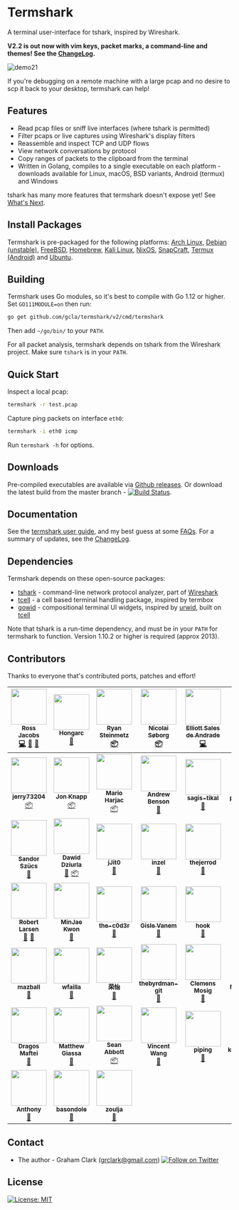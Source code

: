 [twitter-follow-url]: https://twitter.com/intent/follow?screen_name=termshark
[twitter-follow-img]: https://img.shields.io/twitter/follow/termshark.svg?style=social&label=Follow

# Termshark
A terminal user-interface for tshark, inspired by Wireshark.

**V2.2 is out now with vim keys, packet marks, a command-line and themes! See the [ChangeLog](CHANGELOG.md#changelog).**

![demo21](/../gh-pages/images/demo21.png?raw=true)

If you're debugging on a remote machine with a large pcap and no desire to scp it back to your desktop, termshark can help!

## Features

- Read pcap files or sniff live interfaces (where tshark is permitted)
- Filter pcaps or live captures using Wireshark's display filters
- Reassemble and inspect TCP and UDP flows
- View network conversations by protocol
- Copy ranges of packets to the clipboard from the terminal
- Written in Golang, compiles to a single executable on each platform - downloads available for Linux, macOS, BSD variants, Android (termux) and Windows

tshark has many more features that termshark doesn't expose yet! See [What's Next](docs/FAQ.md#whats-next).

## Install Packages

Termshark is pre-packaged for the following platforms: [Arch Linux](docs/Packages.md#arch-linux), [Debian (unstable)](docs/Packages.md#debian), [FreeBSD](docs/Packages.md#freebsd), [Homebrew](docs/Packages.md#homebrew), [Kali Linux](docs/Packages.md#kali-linux), [NixOS](docs/Packages.md#nixos), [SnapCraft](docs/Packages.md#snapcraft), [Termux (Android)](docs/Packages.md#termux-android) and [Ubuntu](docs/Packages.md#ubuntu).

## Building

Termshark uses Go modules, so it's best to compile with Go 1.12 or higher. Set `GO111MODULE=on` then run:

```bash
go get github.com/gcla/termshark/v2/cmd/termshark
```
Then add ```~/go/bin/``` to your ```PATH```.

For all packet analysis, termshark depends on tshark from the Wireshark project. Make sure ```tshark``` is in your ```PATH```.

## Quick Start

Inspect a local pcap:

```bash
termshark -r test.pcap
```

Capture ping packets on interface ```eth0```:

```bash
termshark -i eth0 icmp
```

Run ```termshark -h``` for options.

## Downloads

Pre-compiled executables are available via [Github releases](https://github.com/gcla/termshark/releases). Or download the latest build from the master branch - [![Build Status](https://travis-ci.org/gcla/termshark.svg?branch=master)](https://travis-ci.org/gcla/termshark).

## Documentation

See the [termshark user guide](docs/UserGuide.md), and my best guess at some [FAQs](docs/FAQ.md). For a summary of updates, see the [ChangeLog](CHANGELOG.md#changelog).

## Dependencies

Termshark depends on these open-source packages:

- [tshark](https://www.wireshark.org/docs/man-pages/tshark.html) - command-line network protocol analyzer, part of [Wireshark](https://wireshark.org)
- [tcell](https://github.com/gdamore/tcell) - a cell based terminal handling package, inspired by termbox
- [gowid](https://github.com/gcla/gowid) - compositional terminal UI widgets, inspired by [urwid](http://urwid.org), built on [tcell](https://github.com/gdamore/tcell)

Note that tshark is a run-time dependency, and must be in your ```PATH``` for termshark to function.  Version 1.10.2 or higher is required (approx 2013).

## Contributors

Thanks to everyone that's contributed ports, patches and effort!

<!-- ALL-CONTRIBUTORS-LIST:START - Do not remove or modify this section -->
<!-- prettier-ignore -->
| [<img src="https://avatars0.githubusercontent.com/u/10995145?v=4" width="80px;"/><br /><sub><b>Ross Jacobs</b></sub>](https://swit.sh)<br />[💻](https://github.com/gcla/termshark/commits?author=pocc "Code") [🐛](https://github.com/gcla/termshark/issues?q=author%3Apocc "Bug reports") [📓](#userTesting-pocc "User Testing") | [<img src="https://avatars1.githubusercontent.com/u/19208123?v=4" width="80px;"/><br /><sub><b>Hongarc</b></sub>](https://github.com/Hongarc)<br />[📖](https://github.com/gcla/termshark/commits?author=Hongarc "Documentation") | [<img src="https://avatars0.githubusercontent.com/u/1676702?v=4" width="80px;"/><br /><sub><b>Ryan Steinmetz</b></sub>](https://github.com/zi0r)<br />[📦](#platform-zi0r "Packaging/porting to new platform") | [<img src="https://avatars2.githubusercontent.com/u/8722223?v=4" width="80px;"/><br /><sub><b>Nicolai Søborg</b></sub>](https://søb.org/)<br />[📦](#platform-NicolaiSoeborg "Packaging/porting to new platform") | [<img src="https://avatars2.githubusercontent.com/u/302469?v=4" width="80px;"/><br /><sub><b>Elliott Sales de Andrade</b></sub>](https://qulogic.gitlab.io/)<br />[💻](https://github.com/gcla/termshark/commits?author=QuLogic "Code") | [<img src="https://avatars2.githubusercontent.com/u/2960312?v=4" width="80px;"/><br /><sub><b>Romanos</b></sub>](http://rski.github.io)<br />[💻](https://github.com/gcla/termshark/commits?author=rski "Code") | [<img src="https://avatars0.githubusercontent.com/u/22612345?v=4" width="80px;"/><br /><sub><b>Denys</b></sub>](https://github.com/denyspozniak)<br />[🐛](https://github.com/gcla/termshark/issues?q=author%3Adenyspozniak "Bug reports") |
| :---: | :---: | :---: | :---: | :---: | :---: | :---: |
| [<img src="https://avatars1.githubusercontent.com/u/7629150?v=4" width="80px;"/><br /><sub><b>jerry73204</b></sub>](https://github.com/jerry73204)<br />[📦](#platform-jerry73204 "Packaging/porting to new platform") | [<img src="https://avatars1.githubusercontent.com/u/578515?v=4" width="80px;"/><br /><sub><b>Jon Knapp</b></sub>](http://thann.github.com)<br />[📦](#platform-Thann "Packaging/porting to new platform") | [<img src="https://avatars2.githubusercontent.com/u/2997453?v=4" width="80px;"/><br /><sub><b>Mario Harjac</b></sub>](https://github.com/mharjac)<br />[📦](#platform-mharjac "Packaging/porting to new platform") | [<img src="https://avatars1.githubusercontent.com/u/227317?v=4" width="80px;"/><br /><sub><b>Andrew Benson</b></sub>](https://github.com/abenson)<br />[🐛](https://github.com/gcla/termshark/issues?q=author%3Aabenson "Bug reports") | [<img src="https://avatars2.githubusercontent.com/u/46102019?v=4" width="80px;"/><br /><sub><b>sagis-tikal</b></sub>](https://github.com/sagis-tikal)<br />[🐛](https://github.com/gcla/termshark/issues?q=author%3Asagis-tikal "Bug reports") | [<img src="https://avatars2.githubusercontent.com/u/9916797?v=4" width="80px;"/><br /><sub><b>punkymaniac</b></sub>](https://github.com/punkymaniac)<br />[🐛](https://github.com/gcla/termshark/issues?q=author%3Apunkymaniac "Bug reports") | [<img src="https://avatars3.githubusercontent.com/u/9482568?v=4" width="80px;"/><br /><sub><b>msenturk</b></sub>](https://github.com/msenturk)<br />[🐛](https://github.com/gcla/termshark/issues?q=author%3Amsenturk "Bug reports") |
| [<img src="https://avatars3.githubusercontent.com/u/50872?v=4" width="80px;"/><br /><sub><b>Sandor Szücs</b></sub>](https://github.com/szuecs)<br />[🐛](https://github.com/gcla/termshark/issues?q=author%3Aszuecs "Bug reports") | [<img src="https://avatars1.githubusercontent.com/u/9713907?v=4" width="80px;"/><br /><sub><b>Dawid Dziurla</b></sub>](https://github.com/dawidd6)<br />[🐛](https://github.com/gcla/termshark/issues?q=author%3Adawidd6 "Bug reports") [📦](#platform-dawidd6 "Packaging/porting to new platform") | [<img src="https://avatars1.githubusercontent.com/u/23521148?v=4" width="80px;"/><br /><sub><b>jJit0</b></sub>](https://github.com/jJit0)<br />[🐛](https://github.com/gcla/termshark/issues?q=author%3AjJit0 "Bug reports") | [<img src="https://avatars3.githubusercontent.com/u/20195547?v=4" width="80px;"/><br /><sub><b>inzel</b></sub>](http://colinrogers001.com)<br />[🐛](https://github.com/gcla/termshark/issues?q=author%3Ainzel "Bug reports") | [<img src="https://avatars1.githubusercontent.com/u/25254103?v=4" width="80px;"/><br /><sub><b>thejerrod</b></sub>](https://github.com/thejerrod)<br />[🤔](#ideas-thejerrod "Ideas, Planning, & Feedback") | [<img src="https://avatars3.githubusercontent.com/u/12004506?v=4" width="80px;"/><br /><sub><b>gdluca</b></sub>](https://github.com/gdluca)<br />[🐛](https://github.com/gcla/termshark/issues?q=author%3Agdluca "Bug reports") | [<img src="https://avatars2.githubusercontent.com/u/6016963?v=4" width="80px;"/><br /><sub><b>Patrick Winter</b></sub>](https://github.com/winpat)<br />[📦](#platform-winpat "Packaging/porting to new platform") |
| [<img src="https://avatars0.githubusercontent.com/u/795303?v=4" width="80px;"/><br /><sub><b>Robert Larsen</b></sub>](https://github.com/RobertLarsen)<br />[🤔](#ideas-RobertLarsen "Ideas, Planning, & Feedback") [📓](#userTesting-RobertLarsen "User Testing") | [<img src="https://avatars0.githubusercontent.com/u/6178510?v=4" width="80px;"/><br /><sub><b>MinJae Kwon</b></sub>](https://mingrammer.com)<br />[🐛](https://github.com/gcla/termshark/issues?q=author%3Amingrammer "Bug reports") | [<img src="https://avatars2.githubusercontent.com/u/4526565?v=4" width="80px;"/><br /><sub><b>the-c0d3r</b></sub>](https://github.com/the-c0d3r)<br />[🤔](#ideas-the-c0d3r "Ideas, Planning, & Feedback") | [<img src="https://avatars0.githubusercontent.com/u/945271?v=4" width="80px;"/><br /><sub><b>Gisle Vanem</b></sub>](https://github.com/gvanem)<br />[🐛](https://github.com/gcla/termshark/issues?q=author%3Agvanem "Bug reports") | [<img src="https://avatars1.githubusercontent.com/u/31825993?v=4" width="80px;"/><br /><sub><b>hook</b></sub>](https://github.com/hook-s3c)<br />[🐛](https://github.com/gcla/termshark/issues?q=author%3Ahook-s3c "Bug reports") | [<img src="https://avatars0.githubusercontent.com/u/35022?v=4" width="80px;"/><br /><sub><b>Lennart Koopmann</b></sub>](https://twitter.com/_lennart)<br />[🤔](#ideas-lennartkoopmann "Ideas, Planning, & Feedback") | [<img src="https://avatars1.githubusercontent.com/u/5316229?v=4" width="80px;"/><br /><sub><b>Fernandez, ReK2</b></sub>](https://keybase.io/cfernandez)<br />[🐛](https://github.com/gcla/termshark/issues?q=author%3AReK2Fernandez "Bug reports") |
| [<img src="https://avatars2.githubusercontent.com/u/22456251?v=4" width="80px;"/><br /><sub><b>mazball</b></sub>](https://github.com/mazball)<br />[🤔](#ideas-mazball "Ideas, Planning, & Feedback") | [<img src="https://avatars1.githubusercontent.com/u/5494665?v=4" width="80px;"/><br /><sub><b>wfailla</b></sub>](https://github.com/wfailla)<br />[🤔](#ideas-wfailla "Ideas, Planning, & Feedback") | [<img src="https://avatars3.githubusercontent.com/u/1034762?v=4" width="80px;"/><br /><sub><b>荣怡</b></sub>](https://github.com/rongyi)<br />[🤔](#ideas-rongyi "Ideas, Planning, & Feedback") | [<img src="https://avatars1.githubusercontent.com/u/55452713?v=4" width="80px;"/><br /><sub><b>thebyrdman-git</b></sub>](https://github.com/thebyrdman-git)<br />[🐛](https://github.com/gcla/termshark/issues?q=author%3Athebyrdman-git "Bug reports") | [<img src="https://avatars2.githubusercontent.com/u/32590522?v=4" width="80px;"/><br /><sub><b>Clemens Mosig</b></sub>](http://www.mi.fu-berlin.de/en/inf/groups/ilab/members/mosig.html)<br />[🐛](https://github.com/gcla/termshark/issues?q=author%3Acmosig "Bug reports") | [<img src="https://avatars3.githubusercontent.com/u/380228?v=4" width="80px;"/><br /><sub><b>Michael Rash</b></sub>](http://www.cipherdyne.org/)<br />[📓](#userTesting-mrash "User Testing") | [<img src="https://avatars3.githubusercontent.com/u/136451?v=4" width="80px;"/><br /><sub><b>joelparker</b></sub>](https://github.com/joelparker)<br />[📓](#userTesting-joelparker "User Testing") |
| [<img src="https://avatars1.githubusercontent.com/u/15351028?v=4" width="80px;"/><br /><sub><b>Dragos Maftei</b></sub>](https://github.com/dragosmaftei)<br />[🤔](#ideas-dragosmaftei "Ideas, Planning, & Feedback") | [<img src="https://avatars1.githubusercontent.com/u/8325672?v=4" width="80px;"/><br /><sub><b>Matthew Giassa</b></sub>](http://www.giassa.net)<br />[🤔](#ideas-IAXES "Ideas, Planning, & Feedback") | [<img src="https://avatars0.githubusercontent.com/u/1402071?v=4" width="80px;"/><br /><sub><b>Sean Abbott</b></sub>](https://github.com/sean-abbott)<br />[📦](#platform-sean-abbott "Packaging/porting to new platform") | [<img src="https://avatars1.githubusercontent.com/u/36017?v=4" width="80px;"/><br /><sub><b>Vincent Wang</b></sub>](http://www.linsong.org)<br />[🤔](#ideas-linsong "Ideas, Planning, & Feedback") | [<img src="https://avatars3.githubusercontent.com/u/12042284?v=4" width="80px;"/><br /><sub><b>piping</b></sub>](https://github.com/Piping)<br />[🤔](#ideas-Piping "Ideas, Planning, & Feedback") | [<img src="https://avatars0.githubusercontent.com/u/17562139?v=4" width="80px;"/><br /><sub><b>kevinhwang91</b></sub>](https://github.com/kevinhwang91)<br />[🤔](#ideas-kevinhwang91 "Ideas, Planning, & Feedback") [🐛](https://github.com/gcla/termshark/issues?q=author%3Akevinhwang91 "Bug reports") | [<img src="https://avatars0.githubusercontent.com/u/936126?v=4" width="80px;"/><br /><sub><b>Justin Overfelt</b></sub>](https://jbo.io)<br />[🤔](#ideas-jboverfelt "Ideas, Planning, & Feedback") |
| [<img src="https://avatars3.githubusercontent.com/u/1447613?v=4" width="80px;"/><br /><sub><b>Anthony</b></sub>](https://github.com/loudsong)<br />[🤔](#ideas-loudsong "Ideas, Planning, & Feedback") | [<img src="https://avatars2.githubusercontent.com/u/50369643?v=4" width="80px;"/><br /><sub><b>basondole</b></sub>](https://github.com/basondole)<br />[🐛](https://github.com/gcla/termshark/issues?q=author%3Abasondole "Bug reports") | [<img src="https://avatars1.githubusercontent.com/u/10187203?v=4" width="80px;"/><br /><sub><b>zoulja</b></sub>](https://github.com/zoulja)<br />[🐛](https://github.com/gcla/termshark/issues?q=author%3Azoulja "Bug reports") |
<!-- ALL-CONTRIBUTORS-LIST:END -->

## Contact

- The author - Graham Clark (grclark@gmail.com) [![Follow on Twitter][twitter-follow-img]][twitter-follow-url]

## License

[![License: MIT](https://img.shields.io/github/license/gcla/termshark.svg?color=yellow)](LICENSE)
